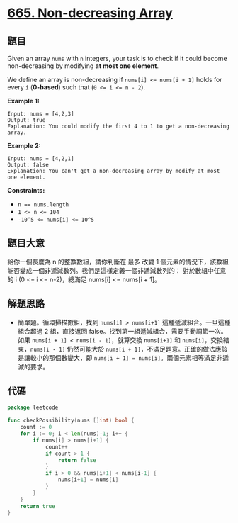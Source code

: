 # [665. Non-decreasing Array](https://leetcode.com/problems/non-decreasing-array/)

## 題目

Given an array `nums` with `n` integers, your task is to check if it could become non-decreasing by modifying **at most one element**.

We define an array is non-decreasing if `nums[i] <= nums[i + 1]` holds for every `i` (**0-based**) such that (`0 <= i <= n - 2`).

**Example 1:**

```
Input: nums = [4,2,3]
Output: true
Explanation: You could modify the first 4 to 1 to get a non-decreasing array.
```

**Example 2:**

```
Input: nums = [4,2,1]
Output: false
Explanation: You can't get a non-decreasing array by modify at most one element.
```

**Constraints:**

- `n == nums.length`
- `1 <= n <= 104`
- `-10^5 <= nums[i] <= 10^5`

## 題目大意

給你一個長度為 n 的整數數組，請你判斷在 最多 改變 1 個元素的情況下，該數組能否變成一個非遞減數列。我們是這樣定義一個非遞減數列的： 對於數組中任意的 i (0 <= i <= n-2)，總滿足 nums[i] <= nums[i + 1]。

## 解題思路

- 簡單題。循環掃描數組，找到 `nums[i] > nums[i+1]` 這種遞減組合。一旦這種組合超過 2 組，直接返回 false。找到第一組遞減組合，需要手動調節一次。如果 `nums[i + 1] < nums[i - 1]`，就算交換 `nums[i+1]` 和 `nums[i]`，交換結束，`nums[i - 1]` 仍然可能大於 `nums[i + 1]`，不滿足題意。正確的做法應該是讓較小的那個數變大，即 `nums[i + 1] = nums[i]`。兩個元素相等滿足非遞減的要求。

## 代碼

```go
package leetcode

func checkPossibility(nums []int) bool {
	count := 0
	for i := 0; i < len(nums)-1; i++ {
		if nums[i] > nums[i+1] {
			count++
			if count > 1 {
				return false
			}
			if i > 0 && nums[i+1] < nums[i-1] {
				nums[i+1] = nums[i]
			}
		}
	}
	return true
}
```